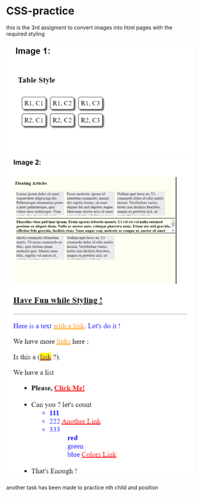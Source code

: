 # CSS-practice

this is the 3rd assigment to convert images into html pages with the required styling

![table](images/table1.PNG)
![Floating Article](images/floatingArticle.PNG)
![have fun](images/haveFun.PNG)


another task has been made to practice nth child and position